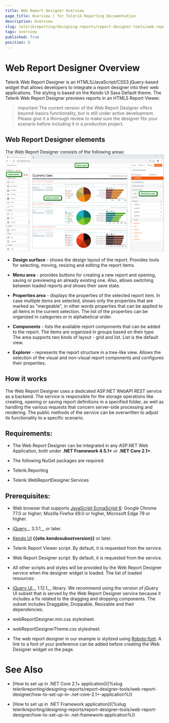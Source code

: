 ```yaml
---
title: Web Report Designer Overview
page_title: Overview | for Telerik Reporting Documentation
description: Overview
slug: telerikreporting/designing-reports/report-designer-tools/web-report-designer/overview
tags: overview
published: True
position: 0
---
```


# Web Report Designer Overview



Telerik Web Report Designer is an HTML5/JavaScript/CSS3 jQuery-based widget that allows developers         to integrate a report designer into their web applications. The styling is based on the Kendo UI Sass Default         theme. The Telerik Web Report Designer previews reports in an HTML5 Report Viewer.       

>important The current version of the Web Report Designer offers beyond-basics functionality, but is still under           active development. Please give it a thorough review to make sure the designer fits your scenario            before including it in a production project.         


## Web Report Designer elements

The Web Report Designer consists of the following areas:  
  ![Web Report Designer With Dashboard Report](images/Designer/web-report-designer-dashboard.png)

* __Design surface__ - shows the design layout of the report. Provides tools for selecting, moving,               resizing and editing the report items.             

* __Menu area__ - provides buttons for creating a new report and opening, saving or previewing an               already existing one. Also, allows switching between loaded reports and shows their save state.             

* __Properties area__ - displays the properties of the selected report item. In case multiple items               are selected, shows only the properties that are marked as "mergeable", in other words properties               that can be applied to all items in the current selection. The list of the properties can be               organized in categories or in alphabetical order.             

* __Components__ - lists the available report components that can be added to the report. The items are               organized in groups based on their type. The area supports two kinds of layout - grid and list.               List is the default view.             

* __Explorer__ - represents the report structure in a tree-like view. Allows the selection of the visual               and non-visual report components and configures their properties.             

## How it works

The Web Report Designer uses a dedicated ASP.NET WebAPI REST service as a backend. The service           is responsible for the storage operations like creating, opening or saving report definitions           in a specified folder, as well as handling the various requests that concern server-side processing           and rendering. The public methods of the service can be overwritten to adjust its functionality           to a specific scenario.         

## Requirements:

* The Web Report Designer can be integrated in any ASP.NET Web Application, both               under __.NET Framework 4.5.1+__ or __.NET Core 2.1+__.             

* The following NuGet packages are required:             

* Telerik.Reporting                 

* Telerik.WebReportDesigner.Services                 

## Prerequisites:

* Web browser that supports               [JavaScript EcmaScript 6](https://es6.io): Google Chrome 77.0 or higher;               Mozilla Firefox 69.0 or higher, Microsoft Edge 79 or higher.             

* [jQuery](http://jquery.com/download/)__ 3.3.1__ or later.             

* [Kendo UI](http://www.kendoui.com/) __{{site.kendosubsetversion}}__ or later.             

* Telerik Report Viewer script. By default, it is requested from the service.             

* Web Report Designer script. By default, it is requested from the service.             

* All other scripts and styles will be provided by the Web Report Designer service               when the designer widget is loaded. The list of loaded resources:             

* [jQuery UI](https://jqueryui.com/)__ 1.12.1__ library.                   We recommend using the version of jQuery UI subset that is                   served by the Web Report Designer service because it includes a fix related to                   the dragging and dropping components.                 The subset includes Draggable, Droppable, Resizable and their dependencies.                 

* webReportDesigner.min.css stylesheet.

* webReportDesignerTheme.css stylesheet.

* The web report designer in our example is stylized using               [Roboto font](https://fonts.google.com/specimen/Roboto). A link to a font of your               preference can be added before creating the Web Designer widget on the page.             

# See Also


 * [How to set up in .NET Core 2.1+ application]({%slug telerikreporting/designing-reports/report-designer-tools/web-report-designer/how-to-set-up-in-.net-core-2.1+-application%})

 * [How to set up in .NET Framework application]({%slug telerikreporting/designing-reports/report-designer-tools/web-report-designer/how-to-set-up-in-.net-framework-application%})
